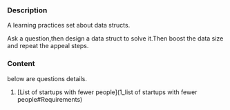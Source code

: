 ### Description

A learning practices set about data structs.

Ask a question,then design a data struct to solve it.Then boost the data size and repeat the appeal steps.


### Content
below are questions details.
1.  [List of startups with fewer people](1_list of startups with fewer people#Requirements)